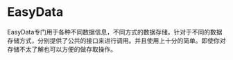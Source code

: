# EasyData
EasyData专门用于各种不同数据信息，不同方式的数据存储。针对于不同的数据存储方式，分别提供了公共的接口来进行调用。并且使用上十分的简单。即使你对存储不太了解也可以方便的做存取操作。
